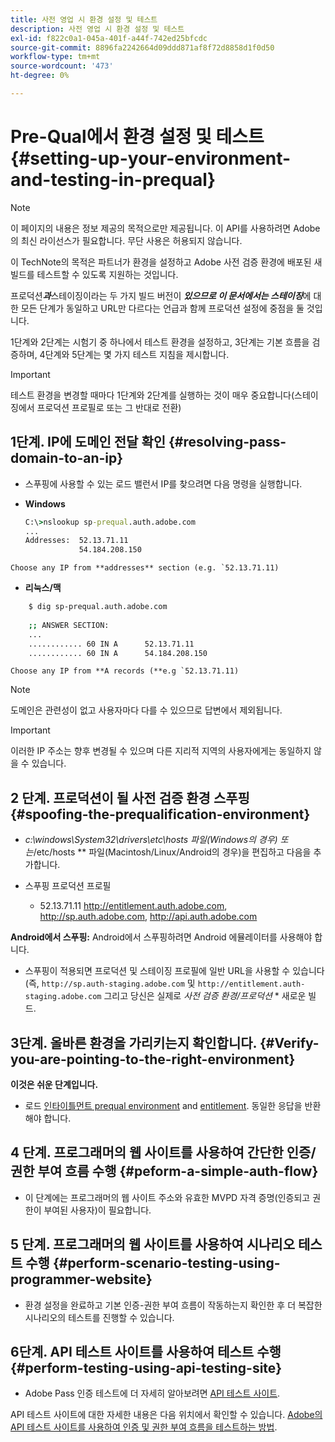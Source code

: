 ```yaml
---
title: 사전 영업 시 환경 설정 및 테스트
description: 사전 영업 시 환경 설정 및 테스트
exl-id: f822c0a1-045a-401f-a44f-742ed25bfcdc
source-git-commit: 8896fa2242664d09ddd871af8f72d8858d1f0d50
workflow-type: tm+mt
source-wordcount: '473'
ht-degree: 0%

---
```


# Pre-Qual에서 환경 설정 및 테스트{#setting-up-your-environment-and-testing-in-prequal}

>[!NOTE]
>
>이 페이지의 내용은 정보 제공의 목적으로만 제공됩니다. 이 API를 사용하려면 Adobe의 최신 라이선스가 필요합니다. 무단 사용은 허용되지 않습니다.

이 TechNote의 목적은 파트너가 환경을 설정하고 Adobe 사전 검증 환경에 배포된 새 빌드를 테스트할 수 있도록 지원하는 것입니다.

프로덕션&#x200B;***과***&#x200B;스테이징이라는 두 가지 빌드 버전이 ***있으므로 이 문서에서는 스테이징***&#x200B;에 대한 모든 단계가 동일하고 URL만 다르다는 언급과 함께 프로덕션 설정에 중점을 둘 것입니다.

1단계와 2단계는 시험기 중 하나에서 테스트 환경을 설정하고, 3단계는 기본 흐름을 검증하며, 4단계와 5단계는 몇 가지 테스트 지침을 제시합니다.

>[!IMPORTANT]
>
> 테스트 환경을 변경할 때마다 1단계와 2단계를 실행하는 것이 매우 중요합니다(스테이징에서 프로덕션 프로필로 또는 그 반대로 전환)


## 1단계. IP에 도메인 전달 확인 {#resolving-pass-domain-to-an-ip}

* 스푸핑에 사용할 수 있는 로드 밸런서 IP를 찾으려면 다음 명령을 실행합니다.

* **Windows**

  ```cmd
  C:\>nslookup sp-prequal.auth.adobe.com
  ...
  Addresses:  52.13.71.11
              54.184.208.150
  ```

```Choose any IP from **addresses** section (e.g. `52.13.71.11)```

* **리눅스/맥**

```sh
    $ dig sp-prequal.auth.adobe.com
    
    ;; ANSWER SECTION:
    ...
    ............ 60 IN A      52.13.71.11
    ............ 60 IN A      54.184.208.150
```

```Choose any IP from **A records (**e.g `52.13.71.11)```

>[!NOTE]
>
>도메인은 관련성이 없고 사용자마다 다를 수 있으므로 답변에서 제외됩니다.

>[!IMPORTANT]
>
> 이러한 IP 주소는 향후 변경될 수 있으며 다른 지리적 지역의 사용자에게는 동일하지 않을 수 있습니다.


## 2 단계.  프로덕션이 될 사전 검증 환경 스푸핑 {#spoofing-the-prequalification-environment}

* *c:\\windows\\System32\\drivers\\etc\\hosts 파일(Windows의 경우) 또는*/etc/hosts ** 파일(Macintosh/Linux/Android의 경우)을 편집하고 다음을 추가합니다.

* 스푸핑 프로덕션 프로필
   * 52.13.71.11 http://entitlement.auth.adobe.com, http://sp.auth.adobe.com, http://api.auth.adobe.com

**Android에서 스푸핑:** Android에서 스푸핑하려면 Android 에뮬레이터를 사용해야 합니다.

* 스푸핑이 적용되면 프로덕션 및 스테이징 프로필에 일반 URL을 사용할 수 있습니다(즉, `http://sp.auth-staging.adobe.com` 및 `http://entitlement.auth-staging.adobe.com` 그리고 당신은 실제로 *사전 검증 환경/프로덕션* * 새로운 빌드.


## 3단계.  올바른 환경을 가리키는지 확인합니다. {#Verify-you-are-pointing-to-the-right-environment}

**이것은 쉬운 단계입니다.**

* 로드 [인타이틀먼트 prequal environment](https://entitlement-prequal.auth.adobe.com/environment.html) and [entitlement](https://entitlement.auth.adobe.com/environment.html). 동일한 응답을 반환해야 합니다.


## 4 단계.  프로그래머의 웹 사이트를 사용하여 간단한 인증/권한 부여 흐름 수행 {#peform-a-simple-auth-flow}

* 이 단계에는 프로그래머의 웹 사이트 주소와 유효한 MVPD 자격 증명(인증되고 권한이 부여된 사용자)이 필요합니다.

## 5 단계.  프로그래머의 웹 사이트를 사용하여 시나리오 테스트 수행 {#perform-scenario-testing-using-programmer-website}

* 환경 설정을 완료하고 기본 인증-권한 부여 흐름이 작동하는지 확인한 후 더 복잡한 시나리오의 테스트를 진행할 수 있습니다.


## 6단계.  API 테스트 사이트를 사용하여 테스트 수행 {#perform-testing-using-api-testing-site}

* Adobe Pass 인증 테스트에 더 자세히 알아보려면 [API 테스트 사이트](http://entitlement-prequal.auth.adobe.com/apitest/api.html).

API 테스트 사이트에 대한 자세한 내용은 다음 위치에서 확인할 수 있습니다. [Adobe의 API 테스트 사이트를 사용하여 인증 및 권한 부여 흐름을 테스트하는 방법](/help/authentication/test-authn-authz-flows-using-adobes-api-test-site.md).
